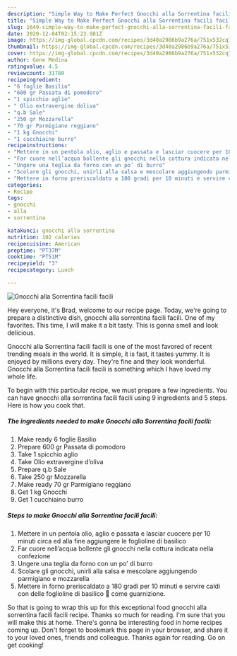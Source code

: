```yaml
---
description: "Simple Way to Make Perfect Gnocchi alla Sorrentina facili facili"
title: "Simple Way to Make Perfect Gnocchi alla Sorrentina facili facili"
slug: 1649-simple-way-to-make-perfect-gnocchi-alla-sorrentina-facili-facili
date: 2020-12-04T02:15:23.981Z
image: https://img-global.cpcdn.com/recipes/3d40a2986b9a276a/751x532cq70/gnocchi-alla-sorrentina-facili-facili-recipe-main-photo.jpg
thumbnail: https://img-global.cpcdn.com/recipes/3d40a2986b9a276a/751x532cq70/gnocchi-alla-sorrentina-facili-facili-recipe-main-photo.jpg
cover: https://img-global.cpcdn.com/recipes/3d40a2986b9a276a/751x532cq70/gnocchi-alla-sorrentina-facili-facili-recipe-main-photo.jpg
author: Gene Medina
ratingvalue: 4.5
reviewcount: 31780
recipeingredient:
- "6 foglie Basilio"
- "600 gr Passata di pomodoro"
- "1 spicchio aglio"
- " Olio extravergine doliva"
- "q.b Sale"
- "250 gr Mozzarella"
- "70 gr Parmigiano reggiano"
- "1 kg Gnocchi"
- "1 cucchiaino burro"
recipeinstructions:
- "Mettere in un pentola olio, aglio e passata e lasciar cuocere per 10 minuti circa ed alla fine aggiungere le foglioline di basilico"
- "Far cuore nell’acqua bollente gli gnocchi nella cottura indicata nella confezione"
- "Ungere una teglia da forno con un po’ di burro"
- "Scolare gli gnocchi, unirli alla salsa e mescolare aggiungendo parmigiano e mozzarella"
- "Mettere in forno preriscaldato a 180 gradi per 10 minuti e servire caldi con delle foglioline di basilico 🌿 come guarnizione."
categories:
- Recipe
tags:
- gnocchi
- alla
- sorrentina

katakunci: gnocchi alla sorrentina 
nutrition: 102 calories
recipecuisine: American
preptime: "PT37M"
cooktime: "PT51M"
recipeyield: "3"
recipecategory: Lunch

---
```



![Gnocchi alla Sorrentina facili facili](https://img-global.cpcdn.com/recipes/3d40a2986b9a276a/751x532cq70/gnocchi-alla-sorrentina-facili-facili-recipe-main-photo.jpg)

Hey everyone, it's Brad, welcome to our recipe page. Today, we're going to prepare a distinctive dish, gnocchi alla sorrentina facili facili. One of my favorites. This time, I will make it a bit tasty. This is gonna smell and look delicious.

Gnocchi alla Sorrentina facili facili is one of the most favored of recent trending meals in the world. It is simple, it is fast, it tastes yummy. It is enjoyed by millions every day. They're fine and they look wonderful. Gnocchi alla Sorrentina facili facili is something which I have loved my whole life.




To begin with this particular recipe, we must prepare a few ingredients. You can have gnocchi alla sorrentina facili facili using 9 ingredients and 5 steps. Here is how you cook that.

<!--inarticleads1-->

##### The ingredients needed to make Gnocchi alla Sorrentina facili facili:

1. Make ready 6 foglie Basilio
1. Prepare 600 gr Passata di pomodoro
1. Take 1 spicchio aglio
1. Take  Olio extravergine d’oliva
1. Prepare q.b Sale
1. Take 250 gr Mozzarella
1. Make ready 70 gr Parmigiano reggiano
1. Get 1 kg Gnocchi
1. Get 1 cucchiaino burro




<!--inarticleads2-->

##### Steps to make Gnocchi alla Sorrentina facili facili:

1. Mettere in un pentola olio, aglio e passata e lasciar cuocere per 10 minuti circa ed alla fine aggiungere le foglioline di basilico
1. Far cuore nell’acqua bollente gli gnocchi nella cottura indicata nella confezione
1. Ungere una teglia da forno con un po’ di burro
1. Scolare gli gnocchi, unirli alla salsa e mescolare aggiungendo parmigiano e mozzarella
1. Mettere in forno preriscaldato a 180 gradi per 10 minuti e servire caldi con delle foglioline di basilico 🌿 come guarnizione.




So that is going to wrap this up for this exceptional food gnocchi alla sorrentina facili facili recipe. Thanks so much for reading. I'm sure that you will make this at home. There's gonna be interesting food in home recipes coming up. Don't forget to bookmark this page in your browser, and share it to your loved ones, friends and colleague. Thanks again for reading. Go on get cooking!
